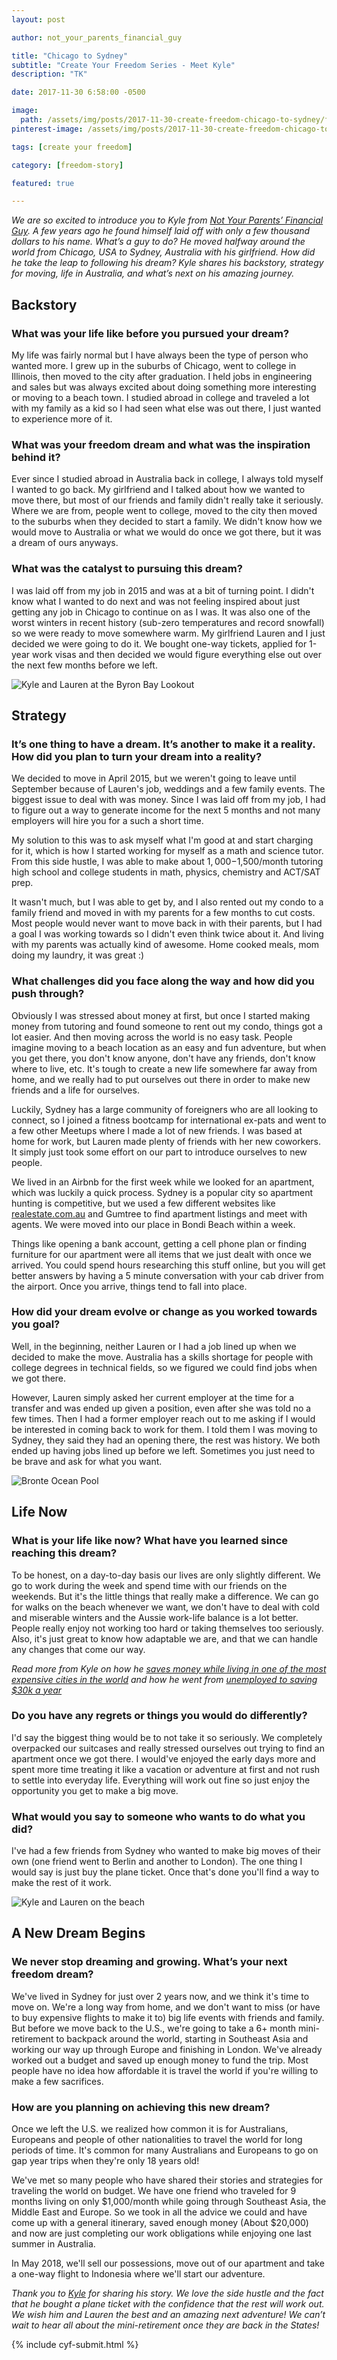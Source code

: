 ```yaml
---
layout: post

author: not_your_parents_financial_guy

title: "Chicago to Sydney"
subtitle: "Create Your Freedom Series - Meet Kyle"
description: "TK"

date: 2017-11-30 6:58:00 -0500

image:
  path: /assets/img/posts/2017-11-30-create-freedom-chicago-to-sydney/feeding-kangaroos.jpg
pinterest-image: /assets/img/posts/2017-11-30-create-freedom-chicago-to-sydney/TK.jpg

tags: [create your freedom]

category: [freedom-story]

featured: true

---
```


_We are so excited to introduce you to Kyle from [Not Your Parents’ Financial Guy]({{site.data.authors[page.author].web}}). A few years ago he found himself laid off with only a few thousand dollars to his name. What’s a guy to do? He moved halfway around the world from Chicago, USA to Sydney, Australia with his girlfriend. How did he take the leap to following his dream? Kyle shares his backstory, strategy for moving, life in Australia, and what’s next on his amazing journey._

## Backstory

### What was your life like before you pursued your dream?

My life was fairly normal but I have always been the type of person who wanted more. I grew up in the suburbs of Chicago, went to college in Illinois, then moved to the city after graduation. I held jobs in engineering and sales but was always excited about doing something more interesting or moving to a beach town. I studied abroad in college and traveled a lot with my family as a kid so I had seen what else was out there, I just wanted to experience more of it.

### What was your freedom dream and what was the inspiration behind it?

Ever since I studied abroad in Australia back in college, I always told myself I wanted to go back. My girlfriend and I talked about how we wanted to move there, but most of our friends and family didn't really take it seriously. Where we are from, people went to college, moved to the city then moved to the suburbs when they decided to start a family. We didn't know how we would move to Australia or what we would do once we got there, but it was a dream of ours anyways.

### What was the catalyst to pursuing this dream?

I was laid off from my job in 2015 and was at a bit of turning point. I didn't know what I wanted to do next and was not feeling inspired about just getting any job in Chicago to continue on as I was. It was also one of the worst winters in recent history (sub-zero temperatures and record snowfall) so we were ready to move somewhere warm. My girlfriend Lauren and I just decided we were going to do it. We bought one-way tickets, applied for 1-year work visas and then decided we would figure everything else out over the next few months before we left.

![Kyle and Lauren at the Byron Bay Lookout]({{site.url}}/assets/img/posts/2017-11-30-create-freedom-chicago-to-sydney/byron-bay-lookout.jpg)

## Strategy

### It’s one thing to have a dream. It’s another to make it a reality. How did you plan to turn your dream into a reality?

We decided to move in April 2015, but we weren't going to leave until September because of Lauren's job, weddings and a few family events. The biggest issue to deal with was money. Since I was laid off from my job, I had to figure out a way to generate income for the next 5 months and not many employers will hire you for a such a short time.

My solution to this was to ask myself what I'm good at and start charging for it, which is how I started working for myself as a math and science tutor. From this side hustle, I was able to make about $1,000-$1,500/month tutoring high school and college students in math, physics, chemistry and ACT/SAT prep.

It wasn't much, but I was able to get by, and I also rented out my condo to a family friend and moved in with my parents for a few months to cut costs. Most people would never want to move back in with their parents, but I had a goal I was working towards so I didn't even think twice about it. And living with my parents was actually kind of awesome. Home cooked meals, mom doing my laundry, it was great :)

### What challenges did you face along the way and how did you push through?

Obviously I was stressed about money at first, but once I started making money from tutoring and found someone to rent out my condo, things got a lot easier. And then moving across the world is no easy task. People imagine moving to a beach location as an easy and fun adventure, but when you get there, you don't know anyone, don't have any friends, don't know where to live, etc. It's tough to create a new life somewhere far away from home, and we really had to put ourselves out there in order to make new friends and a life for ourselves.

Luckily, Sydney has a large community of foreigners who are all looking to connect, so I joined a fitness bootcamp for international ex-pats and went to a few other Meetups where I made a lot of new friends. I was based at home for work, but Lauren made plenty of friends with her new coworkers. It simply just took some effort on our part to introduce ourselves to new people.

We lived in an Airbnb for the first week while we looked for an apartment, which was luckily a quick process. Sydney is a popular city so apartment hunting is competitive, but we used a few different websites like [realestate.com.au](http://realestate.com.au) and Gumtree to find apartment listings and meet with agents. We were moved into our place in Bondi Beach within a week.

Things like opening a bank account, getting a cell phone plan or finding furniture for our apartment were all items that we just dealt with once we arrived. You could spend hours researching this stuff online, but you will get better answers by having a 5 minute conversation with your cab driver from the airport. Once you arrive, things tend to fall into place.

### How did your dream evolve or change as you worked towards you goal?

Well, in the beginning, neither Lauren or I had a job lined up when we decided to make the move. Australia has a skills shortage for people with college degrees in technical fields, so we figured we could find jobs when we got there.

However, Lauren simply asked her current employer at the time for a transfer and was ended up given a position, even after she was told no a few times. Then I had a former employer reach out to me asking if I would be interested in coming back to work for them. I told them I was moving to Sydney, they said they had an opening there, the rest was history. We both ended up having jobs lined up before we left. Sometimes you just need to be brave and ask for what you want.

![Bronte Ocean Pool]({{site.url}}/assets/img/posts/2017-11-30-create-freedom-chicago-to-sydney/bronte-ocean-pool.jpg)

## Life Now

### What is your life like now? What have you learned since reaching this dream?

To be honest, on a day-to-day basis our lives are only slightly different. We go to work during the week and spend time with our friends on the weekends. But it's the little things that really make a difference. We can go for walks on the beach whenever we want, we don't have to deal with cold and miserable winters and the Aussie work-life balance is a lot better. People really enjoy not working too hard or taking themselves too seriously. Also, it's just great to know how adaptable we are, and that we can handle any changes that come our way.

_Read more from Kyle on how he [saves money while living in one of the most expensive cities in the world](https://notyourparentsfinancialguy.com/how-to-save-money-while-living-in-one-of-the-most-expensive-cities-in-the-world/) and how he went from [unemployed to saving $30k a year](https://notyourparentsfinancialguy.com/how-i-went-from-unemployed-to-saving-30k-per-year/)_

### Do you have any regrets or things you would do differently?

I'd say the biggest thing would be to not take it so seriously. We completely overpacked our suitcases and really stressed ourselves out trying to find an apartment once we got there. I would've enjoyed the early days more and spent more time treating it like a vacation or adventure at first and not rush to settle into everyday life. Everything will work out fine so just enjoy the opportunity you get to make a big move.

### What would you say to someone who wants to do what you did?

I've had a few friends from Sydney who wanted to make big moves of their own (one friend went to Berlin and another to London). The one thing I would say is just buy the plane ticket. Once that's done you'll find a way to make the rest of it work.

![Kyle and Lauren on the beach ]({{site.url}}/assets/img/posts/2017-11-30-create-freedom-chicago-to-sydney/great-ocean-road.jpg)

## A New Dream Begins

### We never stop dreaming and growing. What’s your next freedom dream?

We've lived in Sydney for just over 2 years now, and we think it's time to move on. We're a long way from home, and we don't want to miss (or have to buy expensive flights to make it to) big life events with friends and family. But before we move back to the U.S., we're going to take a 6+ month mini-retirement to backpack around the world, starting in Southeast Asia and working our way up through Europe and finishing in London. We've already worked out a budget and saved up enough money to fund the trip. Most people have no idea how affordable it is travel the world if you're willing to make a few sacrifices.

### How are you planning on achieving this new dream?

Once we left the U.S. we realized how common it is for Australians, Europeans and people of other nationalities to travel the world for long periods of time. It's common for many Australians and Europeans to go on gap year trips when they're only 18 years old!

We've met so many people who have shared their stories and strategies for traveling the world on budget. We have one friend who traveled for 9 months living on only $1,000/month while going through Southeast Asia, the Middle East and Europe. So we took in all the advice we could and have come up with a general itinerary, saved enough money (About $20,000) and now are just completing our work obligations while enjoying one last summer in Australia.

In May 2018, we'll sell our possessions, move out of our apartment and take a one-way flight to Indonesia where we'll start our adventure.

_Thank you to [Kyle]({{site.data.authors[page.author].web}}) for sharing his story. We love the side hustle and the fact that he bought a plane ticket with the confidence that the rest will work out. We wish him and Lauren the best and an amazing next adventure! We can’t wait to hear all about the mini-retirement once they are back in the States!_

{% include cyf-submit.html %}
